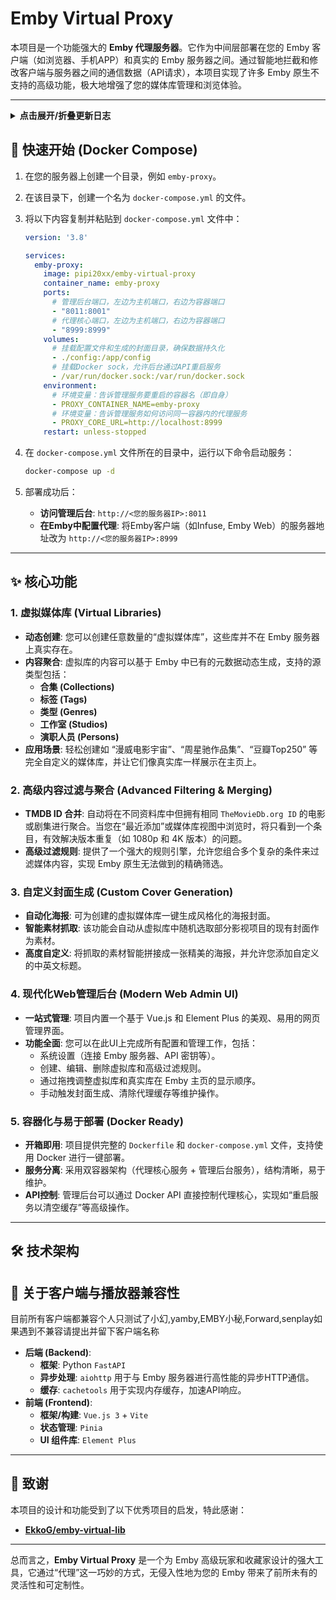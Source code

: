 # Emby Virtual Proxy

本项目是一个功能强大的 **Emby 代理服务器**。它作为中间层部署在您的 Emby 客户端（如浏览器、手机APP）和真实的 Emby 服务器之间。通过智能地拦截和修改客户端与服务器之间的通信数据（API请求），本项目实现了许多 Emby 原生不支持的高级功能，极大地增强了您的媒体库管理和浏览体验。

---

<details>
<summary><strong>点击展开/折叠更新日志</strong></summary>

---

### 🚀 [1.3.4] - 2025-08-18
- **新功能**:
    - **新增“全库”虚拟库类型**: 在创建虚拟库时，新增了“全库 (All Libraries)”作为资源类型。选择此类型后，虚拟库将包含所有媒体库的内容，可配合高级筛选器实现对整个 Emby 媒体资源的灵活筛选。
- **修复**:
    - **修复“全库”类型无法保存的问题**: 调整了前端验证逻辑，允许在资源类型为“全库”时，无需指定具体的资源 ID 即可保存。
    - **修正“全库”类型在首页的“最新”栏目显示**:
        - 修复了当虚拟库类型为“全库”时，首页“最新”项目请求逻辑不正确的问题，确保能够正确展示所有媒体库的最新内容。
        - 通过强制筛选媒体类型，解决了“最新”栏目中错误地显示其他虚拟库（而非实际影视项目）的问题。

---

### 🚀 [1.3.3] - 2025-08-16
- **重构**:
    - **移除访问控制**: 删除了之前版本中添加的密码保护和 API 密钥白名单功能。此功能与项目核心目标（增强媒体库管理）关联不大，且增加了不必要的复杂性。
        - **前端**: 从系统设置页面移除了相关配置项。
        - **后端**: 删除了 `handler_auth.py` 认证模块，并更新了 `proxy_server.py` 和 `models.py` 以移除所有相关逻辑和配置。

---

### 🚀 [1.3.2] - 2025-08-16
- **新功能**:
    - **新增访问控制**: 为整个代理服务增加了可选的密码保护和 API 密钥白名单功能。
        - **密码保护**: 可在配置文件中设置密码，启用后，通过浏览器访问将需要输入密码进行验证。
        - **API密钥白名单**: 可在配置文件中设置一组受信的 Emby API 密钥，只有使用这些密钥的客户端（如 Infuse, Jellyfin APP等）才能访问，增强了安全性。
        - **IP信任机制**: 客户端通过验证后，其 IP 地址将被临时信任24小时，避免了重复验证。
- **修复**: 彻底解决了因多种原因导致的视频播放和字幕加载失败问题，大幅提升了代理的稳定性和兼容性。
    - **健壮性**: 移除了实验性的 `PlaybackInfo` 拦截逻辑。该逻辑在处理部分客户端或 Emby 版本时不够稳定，是导致播放失败的潜在原因之一。现在代理将直接、可靠地转发所有播放信令。
    - **兼容性**: 解决了因 Emby 服务端启用 Brotli 压缩而代理服务器缺少相应解码支持的问题。通过在项目中添加 `Brotli` 依赖库，确保能正确处理各类压缩数据，消除了由此引发的 `502 Bad Gateway` 错误。

---

###  [1.3.1] - 2025-08-11
- **修复**: 解决了更新已有封面的虚拟库（如修改高级筛选器）后，会导致封面信息丢失的问题。现在，在保存虚拟库设置时，程序会正确保留其 `ImageTag`。
- **修复**: 解决了启用“TMDB ID合并”功能时，因错误地在分页后的部分数据上执行合并而导致项目总数计算不正确的问题。现在，程序会先获取所有相关项目，在完整数据集上执行合并后，再进行分页，确保了项目总数的准确性。

---

### 🏗️ [1.3.0] - 2025-08-10
- **架构升级**:
    - **部署模式简化**: 将原有的 `admin` 和 `proxy` 双容器架构，重构为使用 `supervisor` 管理的单容器架构。
    - **简化部署**: 更新了 `docker-compose.yml`，现在只需管理单个服务，部署和维护流程更简单。
    - **文档同步**: 同步更新了 `README.md` 中的快速开始指南，以匹配新的单容器部署模式。
- **新功能**:
    - **一键清空封面**: 在“系统设置”中新增“清空所有本地封面”功能，方便用户一键删除所有已生成的封面并重置状态。

---

### ✨ [1.2.0] - 2025-08-10
- **新功能**:
    - **多种封面样式**: 手动生成封面时，现在可以在三种不同的内置样式（一种多图、两种单图）中自由选择。
    - **全局默认样式**: 在“系统设置”中新增了“自动生成封面默认样式”选项，用于控制自动触发的封面生成所使用的样式，并会持久化保存。
- **修复与优化**:
    - **修复封面生成器**: 解决了单图样式因参数不匹配而无法生成的问题，确保所有样式都能正常工作。
    - **优化UI/UX**:
        - 修复了亮色模式下“夜间模式”切换按钮几乎不可见的问题。
        - 在封面生成弹窗中增加了必要的操作说明，优化了用户体验。
        - 将UI中的“收藏夹”统一修正为“合集”，使其更符合 Emby/Jellyfin 的通用术语。

---

### 🚀 [1.1.0] - 2025-08-10
- **增强兼容性**:
    - **新增非标准客户端兼容模式**: 针对部分行为特殊的第三方播放器（如某些版本的网易爆米花、Infuse 等），增加了后备处理方案。现在，即使客户端不按标准流程请求媒体库，也能正确识别并展示虚拟库。
    - **统一认证头转发**: 全面审查并统一了所有API处理器的请求头转发逻辑，确保 `X-Emby-Token` 等关键认证信息在所有情况下都能被正确传递，彻底解决 `401 Unauthorized` 错误。
- **修复**:
    - **修正 `/Items/Latest` 响应格式**: 修复了“最近添加”接口返回的数据被错误包装在JSON对象中的问题。现在接口会直接返回客户端预期的JSON数组，解决了部分客户端无法加载首页最新项目的错误。

---

### 🎉 [1.0.0] - 2025-08-09
- **项目首次发布**: 部署 Emby Virtual Proxy 初始版本。
- **核心功能**:
    - 实现虚拟媒体库、高级内容过滤与聚合。
    - 支持为虚拟库自动生成风格化封面。
- **管理后台**: 提供基于 Vue.js 的现代化 Web UI 用于全部功能配置。
- **容器化**: 支持通过 Docker 和 Docker Compose 进行快速、一键式部署。

---

</details>

## 🚀 快速开始 (Docker Compose)

1.  在您的服务器上创建一个目录，例如 `emby-proxy`。
2.  在该目录下，创建一个名为 `docker-compose.yml` 的文件。
3.  将以下内容复制并粘贴到 `docker-compose.yml` 文件中：

    ```yaml
    version: '3.8'

    services:
      emby-proxy:
        image: pipi20xx/emby-virtual-proxy
        container_name: emby-proxy
        ports:
          # 管理后台端口，左边为主机端口，右边为容器端口
          - "8011:8001"
          # 代理核心端口，左边为主机端口，右边为容器端口
          - "8999:8999"
        volumes:
          # 挂载配置文件和生成的封面目录，确保数据持久化
          - ./config:/app/config
          # 挂载Docker sock，允许后台通过API重启服务
          - /var/run/docker.sock:/var/run/docker.sock
        environment:
          # 环境变量：告诉管理服务要重启的容器名（即自身）
          - PROXY_CONTAINER_NAME=emby-proxy
          # 环境变量：告诉管理服务如何访问同一容器内的代理服务
          - PROXY_CORE_URL=http://localhost:8999
        restart: unless-stopped
    ```

4.  在 `docker-compose.yml` 文件所在的目录中，运行以下命令启动服务：
    ```bash
    docker-compose up -d
    ```

5.  部署成功后：
    - **访问管理后台**: `http://<您的服务器IP>:8011`
    - **在Emby中配置代理**: 将Emby客户端（如Infuse, Emby Web）的服务器地址改为 `http://<您的服务器IP>:8999`

---

## ✨ 核心功能

### 1. 虚拟媒体库 (Virtual Libraries)
- **动态创建**: 您可以创建任意数量的“虚拟媒体库”，这些库并不在 Emby 服务器上真实存在。
- **内容聚合**: 虚拟库的内容可以基于 Emby 中已有的元数据动态生成，支持的源类型包括：
    - **合集 (Collections)**
    - **标签 (Tags)**
    - **类型 (Genres)**
    - **工作室 (Studios)**
    - **演职人员 (Persons)**
- **应用场景**: 轻松创建如 “漫威电影宇宙”、“周星驰作品集”、“豆瓣Top250” 等完全自定义的媒体库，并让它们像真实库一样展示在主页上。

### 2. 高级内容过滤与聚合 (Advanced Filtering & Merging)
- **TMDB ID 合并**: 自动将在不同资料库中但拥有相同 `TheMovieDb.org ID` 的电影或剧集进行聚合。当您在“最近添加”或媒体库视图中浏览时，将只看到一个条目，有效解决版本重复（如 1080p 和 4K 版本）的问题。
- **高级过滤规则**: 提供了一个强大的规则引擎，允许您组合多个复杂的条件来过滤媒体内容，实现 Emby 原生无法做到的精确筛选。

### 3. 自定义封面生成 (Custom Cover Generation)
- **自动化海报**: 可为创建的虚拟媒体库一键生成风格化的海报封面。
- **智能素材抓取**: 该功能会自动从虚拟库中随机选取部分影视项目的现有封面作为素材。
- **高度自定义**: 将抓取的素材智能拼接成一张精美的海报，并允许您添加自定义的中英文标题。

### 4. 现代化Web管理后台 (Modern Web Admin UI)
- **一站式管理**: 项目内置一个基于 Vue.js 和 Element Plus 的美观、易用的网页管理界面。
- **功能全面**: 您可以在此UI上完成所有配置和管理工作，包括：
    - 系统设置（连接 Emby 服务器、API 密钥等）。
    - 创建、编辑、删除虚拟库和高级过滤规则。
    - 通过拖拽调整虚拟库和真实库在 Emby 主页的显示顺序。
    - 手动触发封面生成、清除代理缓存等维护操作。

### 5. 容器化与易于部署 (Docker Ready)
- **开箱即用**: 项目提供完整的 `Dockerfile` 和 `docker-compose.yml` 文件，支持使用 Docker 进行一键部署。
- **服务分离**: 采用双容器架构（代理核心服务 + 管理后台服务），结构清晰，易于维护。
- **API控制**: 管理后台可以通过 Docker API 直接控制代理核心，实现如“重启服务以清空缓存”等高级操作。

---

## 🛠️ 技术架构

## 📱 关于客户端与播放器兼容性

目前所有客户端都兼容个人只测试了小幻,yamby,EMBY小秘,Forward,senplay如果遇到不兼容请提出并留下客户端名称

- **后端 (Backend)**:
    - **框架**: Python `FastAPI`
    - **异步处理**: `aiohttp` 用于与 Emby 服务器进行高性能的异步HTTP通信。
    - **缓存**: `cachetools` 用于实现内存缓存，加速API响应。
- **前端 (Frontend)**:
    - **框架/构建**: `Vue.js 3` + `Vite`
    - **状态管理**: `Pinia`
    - **UI 组件库**: `Element Plus`

---

## 🙏 致谢

本项目的设计和功能受到了以下优秀项目的启发，特此感谢：

- **[EkkoG/emby-virtual-lib](https://github.com/EkkoG/emby-virtual-lib)**

---

总而言之，**Emby Virtual Proxy** 是一个为 Emby 高级玩家和收藏家设计的强大工具，它通过“代理”这一巧妙的方式，无侵入性地为您的 Emby 带来了前所未有的灵活性和可定制性。
